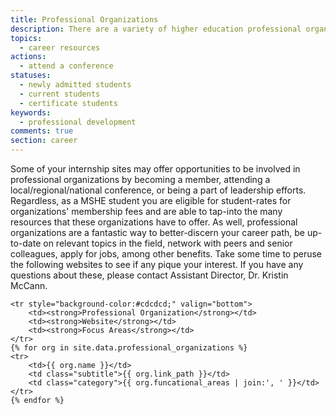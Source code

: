```yaml
---
title: Professional Organizations
description: There are a variety of higher education professional organizations with which you should familiarize yourself and in which you should consider more substantial involvement.
topics:
  - career resources
actions:
  - attend a conference
statuses:
  - newly admitted students
  - current students
  - certificate students
keywords:
  - professional development
comments: true
section: career
---
```


Some of your internship sites may offer opportunities to be involved in professional organizations by becoming a member, attending a local/regional/national conference, or being a part of leadership efforts. Regardless, as a MSHE student you are eligible for student-rates for organizations' membership fees and are able to tap-into the many resources that these organizations have to offer. As well, professional organizations are a fantastic way to better-discern your career path, be up-to-date on relevant topics in the field, network with peers and senior colleagues, apply for jobs, among other benefits. Take some time to peruse the following websites to see if any pique your interest. If you have any questions about these, please contact Assistant Director, Dr. Kristin McCann.


       
<table width="100%" class="mp-table">
   
    <tr style="background-color:#cdcdcd;" valign="bottom">
        <td><strong>Professional Organization</strong></td>
        <td><strong>Website</strong></td>
        <td><strong>Focus Areas</strong></td>
    </tr>
    {% for org in site.data.professional_organizations %} 
    <tr>
        <td>{{ org.name }}</td>
        <td class="subtitle">{{ org.link_path }}</td>
        <td class="category">{{ org.funcational_areas | join:', ' }}</td>
    </tr>
    {% endfor %}
</table>
